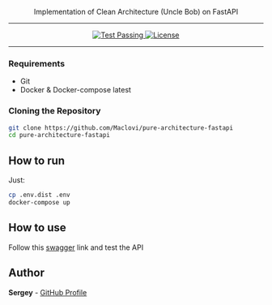 <p align="center"> Implementation of Clean Architecture (Uncle Bob) on FastAPI </p>

---

<p align="center">
  <a href="https://github.com/Maclovi/pure-architecture-fastapi/actions/workflows/pr_tests.yaml" target="_blank">
    <img src="https://github.com/Maclovi/pure-architecture-fastapi/actions/workflows/pr_tests.yaml/badge.svg?branch=main" alt="Test Passing"/>
  </a>

  <a href="https://github.com/Maclovi/pure-architecture-fastapi/blob/main/LICENSE" target="_blank">
    <img src="https://img.shields.io/github/license/Maclovi/pure-architecture-fastapi.png" alt="License"/>
  </a>
</p>

---

### Requirements
- Git
- Docker & Docker-compose latest

### Cloning the Repository
```bash
git clone https://github.com/Maclovi/pure-architecture-fastapi
cd pure-architecture-fastapi
```

## How to run
Just:
```bash
cp .env.dist .env
docker-compose up
```

## How to use
Follow this [swagger](http://localhost:8000/docs) link and test the API

## Author
**Sergey** - [GitHub Profile](https://github.com/Maclovi)
